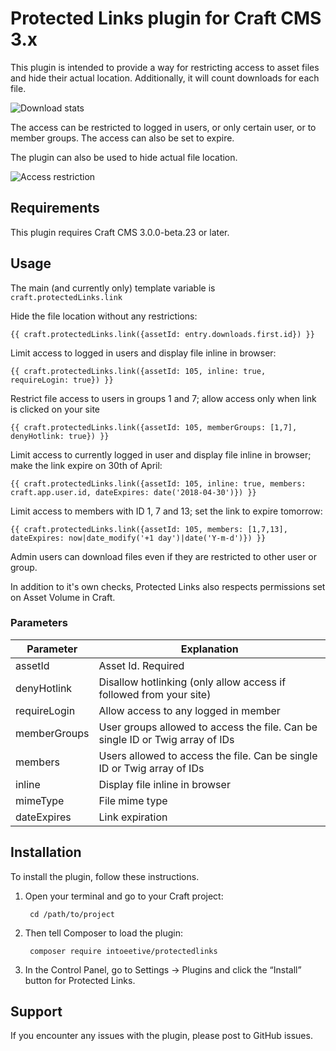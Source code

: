 # Protected Links plugin for Craft CMS 3.x

This plugin is intended to provide a way for restricting access to asset files and hide their actual location. Additionally, it will count downloads for each file.

![Download stats](resources/img/scr1.png)

The access can be restricted to logged in users, or only certain user, or to member groups. The access can also be set to expire.

The plugin can also be used to hide actual file location. 

![Access restriction](resources/img/scr2.png)

## Requirements

This plugin requires Craft CMS 3.0.0-beta.23 or later.

## Usage

The main (and currently only) template variable is `craft.protectedLinks.link`

Hide the file location without any restrictions:
```
{{ craft.protectedLinks.link({assetId: entry.downloads.first.id}) }}
```

Limit access to logged in users and display file inline in browser:
```
{{ craft.protectedLinks.link({assetId: 105, inline: true, requireLogin: true}) }}
```

Restrict file access to users in groups 1 and 7; allow access only when link is clicked on your site
```
{{ craft.protectedLinks.link({assetId: 105, memberGroups: [1,7], denyHotlink: true}) }}
```

Limit access to currently logged in user and display file inline in browser; make the link expire on 30th of April:
```
{{ craft.protectedLinks.link({assetId: 105, inline: true, members: craft.app.user.id, dateExpires: date('2018-04-30')}) }}
```

Limit access to members with ID 1, 7 and 13; set the link to expire tomorrow:
```
{{ craft.protectedLinks.link({assetId: 105, members: [1,7,13], dateExpires: now|date_modify('+1 day')|date('Y-m-d')}) }}
```

Admin users can download files even if they are restricted to other user or group. 

In addition to it's own checks, Protected Links also respects permissions set on Asset Volume in Craft.

### Parameters

| Parameter | Explanation |
| --------- | ----------- |
| assetId | Asset Id. Required |
| denyHotlink | Disallow hotlinking (only allow access if followed from your site) |
| requireLogin | Allow access to any logged in member |
| memberGroups | User groups allowed to access the file. Can be single ID or Twig array of IDs |
| members | Users allowed to access the file. Can be single ID or Twig array of IDs |
| inline | Display file inline in browser |
| mimeType | File mime type |
| dateExpires | Link expiration |

## Installation

To install the plugin, follow these instructions.

1. Open your terminal and go to your Craft project:

        cd /path/to/project

2. Then tell Composer to load the plugin:

        composer require intoeetive/protectedlinks

3. In the Control Panel, go to Settings → Plugins and click the “Install” button for Protected Links.

## Support

If you encounter any issues with the plugin, please post to GitHub issues.
